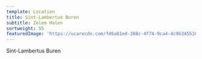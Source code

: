 ```yaml
---
template: Location
title: Sint-Lambertus Buren
subtitle: Zelem Halen
sortweight: 55
featuredImage: 'https://ucarecdn.com/fd6a81ed-388c-4f74-9ca4-4c9b3455100c/'
---
```

Sint-Lambertus Buren
